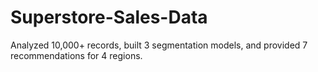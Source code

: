 # Superstore-Sales-Data
Analyzed 10,000+ records, built 3 segmentation models, and provided 7 recommendations for 4 regions.
